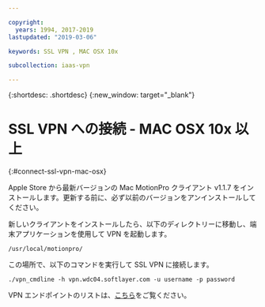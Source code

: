 ```yaml
---

copyright:
  years: 1994, 2017-2019
lastupdated: "2019-03-06"

keywords: SSL VPN , MAC OSX 10x

subcollection: iaas-vpn

---
```


{:shortdesc: .shortdesc}
{:new_window: target="_blank"}

# SSL VPN への接続 - MAC OSX 10x 以上
{:#connect-ssl-vpn-mac-osx}

Apple Store から最新バージョンの Mac MotionPro クライアント v1.1.7 をインストールします。更新する前に、必ず以前のバージョンをアンインストールしてください。

新しいクライアントをインストールしたら、以下のディレクトリーに移動し、端末アプリケーションを使用して VPN を起動します。 

`/usr/local/motionpro/`

この場所で、以下のコマンドを実行して SSL VPN に接続します。

`./vpn_cmdline -h vpn.wdc04.softlayer.com -u username -p password`

VPN エンドポイントのリストは、[こちら](https://www.softlayer.com/vpn-access)をご覧ください。
